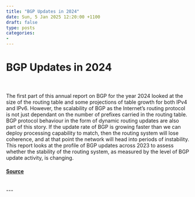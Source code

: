 ```yaml
---
title: "BGP Updates in 2024"
date: Sun, 5 Jan 2025 12:20:00 +1100
draft: false
type: posts
categories: 
- 
---
```

# BGP Updates in 2024

<br/>

<br/>
The first part of this annual report on BGP for the year 2024 looked at the size of the routing table and some projections of table growth for both IPv4 and IPv6. However, the scalability of BGP as the Internet’s routing protocol is not just dependant on the number of prefixes carried in the routing table. BGP protocol behaviour in the form of dynamic routing updates are also part of this story. If the update rate of BGP is growing faster than we can deploy processing capability to match, then the routing system will lose coherence, and at that point the network will head into periods of instability. This report looks at the profile of BGP updates across 2023 to assess whether the stability of the routing system, as measured by the level of BGP update activity, is changing.

#### [Source](https://www.potaroo.net/ispcol/2025-01/bgpupd2024.html)

<br/>
---
